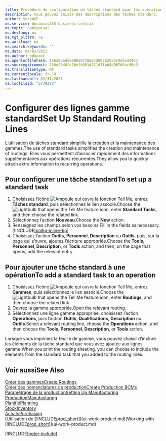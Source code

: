 ```yaml
---
title: Procédure de configuration de tâches standard pour les opérations | Microsoft Docs
description: Vous pouvez saisir des descriptions des tâches standard.
author: SorenGP
ms.service: dynamics365-business-central
ms.topic: conceptual
ms.devlang: na
ms.tgt_pltfrm: na
ms.workload: na
ms.search.keywords: ''
ms.date: 04/01/2021
ms.author: edupont
ms.openlocfilehash: 1aba83ed50e0b60710ae3d007b395dc9ebad34d3
ms.sourcegitcommit: 766e2840fd16efb901d211d7fa64d96766ac99d9
ms.translationtype: HT
ms.contentlocale: fr-CH
ms.lasthandoff: 03/31/2021
ms.locfileid: "5779372"
---
```

# <a name="set-up-standard-routing-lines"></a><span data-ttu-id="ef050-103">Configurer des lignes gamme standard</span><span class="sxs-lookup"><span data-stu-id="ef050-103">Set Up Standard Routing Lines</span></span>

<span data-ttu-id="ef050-104">L’utilisation de tâches standard simplifie la création et la maintenance des gammes.</span><span class="sxs-lookup"><span data-stu-id="ef050-104">The use of standard tasks simplifies the creation and maintenance of routings.</span></span> <span data-ttu-id="ef050-105">Elles vous permettent d’associer rapidement des informations supplémentaires aux opérations récurrentes.</span><span class="sxs-lookup"><span data-stu-id="ef050-105">They allow you to quickly attach extra information to recurring operations.</span></span>

## <a name="to-set-up-a-standard-task"></a><span data-ttu-id="ef050-106">Pour configurer une tâche standard</span><span class="sxs-lookup"><span data-stu-id="ef050-106">To set up a standard task</span></span>

1. <span data-ttu-id="ef050-107">Choisissez l’icône ![Ampoule qui ouvre la fonction Tell Me](media/ui-search/search_small.png "Dites-moi ce que vous voulez faire"), entrez **Tâches standard**, puis sélectionnez le lien associé.</span><span class="sxs-lookup"><span data-stu-id="ef050-107">Choose the ![Lightbulb that opens the Tell Me feature](media/ui-search/search_small.png "Tell me what you want to do") icon, enter **Standard Tasks**, and then choose the related link.</span></span>
2. <span data-ttu-id="ef050-108">Sélectionnez l’action **Nouveau**.</span><span class="sxs-lookup"><span data-stu-id="ef050-108">Choose the **New** action.</span></span>
3. <span data-ttu-id="ef050-109">Renseignez les champs selon vos besoins.</span><span class="sxs-lookup"><span data-stu-id="ef050-109">Fill in the fields as necessary.</span></span> [!INCLUDE[tooltip-inline-tip](includes/tooltip-inline-tip_md.md)]
4. <span data-ttu-id="ef050-110">Choisissez l’action **Outils**, **Personnel**, **Description** ou **Outils**, puis, sur la page qui s’ouvre, ajoutez l’écriture appropriée.</span><span class="sxs-lookup"><span data-stu-id="ef050-110">Choose the **Tools**, **Personnel**, **Description**, or **Tools** action, and then, on the page that opens, add the relevant entry.</span></span>

## <a name="to-add-a-standard-task-to-an-operation"></a><span data-ttu-id="ef050-111">Pour ajouter une tâche standard à une opération</span><span class="sxs-lookup"><span data-stu-id="ef050-111">To add a standard task to an operation</span></span>

1. <span data-ttu-id="ef050-112">Choisissez l’icône ![Ampoule qui ouvre la fonction Tell Me](media/ui-search/search_small.png "Dites-moi ce que vous voulez faire"), entrez **Gammes**, puis sélectionnez le lien associé.</span><span class="sxs-lookup"><span data-stu-id="ef050-112">Choose the ![Lightbulb that opens the Tell Me feature](media/ui-search/search_small.png "Tell me what you want to do") icon, enter **Routings**, and then choose the related link.</span></span>
2. <span data-ttu-id="ef050-113">Ouvrez la gamme appropriée.</span><span class="sxs-lookup"><span data-stu-id="ef050-113">Open the relevant routing.</span></span>
3. <span data-ttu-id="ef050-114">Sélectionnez une ligne gamme appropriée, choisissez l’action **Opérations**, puis l’action **Outils**, **Qualifications**, **Description** ou **Outils**.</span><span class="sxs-lookup"><span data-stu-id="ef050-114">Select a relevant routing line, choose the **Operations** action, and then choose the **Tools**, **Personnel**, **Description**, or **Tools** action.</span></span>

<span data-ttu-id="ef050-115">Lorsque vous imprimez la feuille de gamme, vous pouvez choisir d’inclure les éléments de la tâche standard que vous avez ajoutée aux lignes gamme.</span><span class="sxs-lookup"><span data-stu-id="ef050-115">When you print the routing sheeting, you can choose to include the elements from the standard task that you added to the routing lines.</span></span>

## <a name="see-also"></a><span data-ttu-id="ef050-116">Voir aussi</span><span class="sxs-lookup"><span data-stu-id="ef050-116">See Also</span></span>

[<span data-ttu-id="ef050-117">Créer des gammes</span><span class="sxs-lookup"><span data-stu-id="ef050-117">Create Routings</span></span>](production-how-to-create-routings.md)  
[<span data-ttu-id="ef050-118">Créer des nomenclatures de production</span><span class="sxs-lookup"><span data-stu-id="ef050-118">Create Production BOMs</span></span>](production-how-to-create-production-boms.md)  
[<span data-ttu-id="ef050-119">Paramétrage de la production</span><span class="sxs-lookup"><span data-stu-id="ef050-119">Setting Up Manufacturing</span></span>](production-configure-production-processes.md)  
[<span data-ttu-id="ef050-120">Production</span><span class="sxs-lookup"><span data-stu-id="ef050-120">Manufacturing</span></span>](production-manage-manufacturing.md)  
[<span data-ttu-id="ef050-121">Planifié</span><span class="sxs-lookup"><span data-stu-id="ef050-121">Planning</span></span>](production-planning.md)  
[<span data-ttu-id="ef050-122">Stock</span><span class="sxs-lookup"><span data-stu-id="ef050-122">Inventory</span></span>](inventory-manage-inventory.md)  
[<span data-ttu-id="ef050-123">Achats</span><span class="sxs-lookup"><span data-stu-id="ef050-123">Purchasing</span></span>](purchasing-manage-purchasing.md)  
<span data-ttu-id="ef050-124">[Utilisation de [!INCLUDE[prod_short](includes/prod_short.md)]](ui-work-product.md)</span><span class="sxs-lookup"><span data-stu-id="ef050-124">[Working with [!INCLUDE[prod_short](includes/prod_short.md)]](ui-work-product.md)</span></span>  


[!INCLUDE[footer-include](includes/footer-banner.md)]